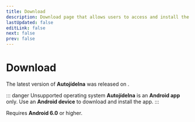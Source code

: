 ```yaml
---
title: Download
description: Download page that allows users to access and install the latest version of the app.
lastUpdated: false
editLink: false
next: false
prev: false
---
```

<script setup>
  import ReleaseDate from "@theme/components/ReleaseDate.vue"
  import DownloadButton from "@theme/components/DownloadButton.vue"
</script>

# Download

The latest version of **Autojídelna** was released on **<ReleaseDate type="stable" />**.

::: danger Unsupported operating system
**Autojídelna** is an **Android app** only. Use an **Android device** to download and install the app.
:::

<DownloadButton />

Requires **Android 6.0** or higher.
